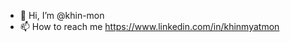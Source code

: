 - 👋 Hi, I’m @khin-mon
- 📫 How to reach me https://www.linkedin.com/in/khinmyatmon

<!---
khin-mon/khin-mon is a ✨ special ✨ repository because its `README.md` (this file) appears on your GitHub profile.
You can click the Preview link to take a look at your changes.
--->
